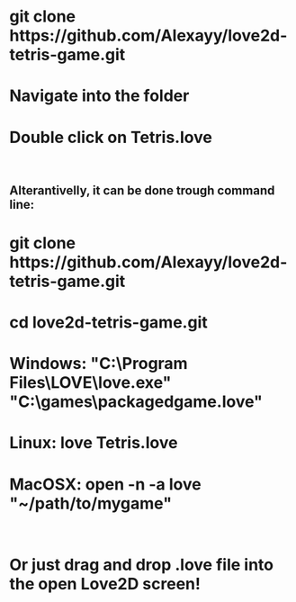 <h1> git clone https://github.com/Alexayy/love2d-tetris-game.git </h1>
<h1> Navigate into the folder </h1>
<h1> Double click on Tetris.love </h1>
<br>
<h2> Alterantivelly, it can be done trough command line: </h2>
<h1> git clone https://github.com/Alexayy/love2d-tetris-game.git </h1>
<h1> cd love2d-tetris-game.git </h1>
<h1> Windows: "C:\Program Files\LOVE\love.exe" "C:\games\packagedgame.love" </h1>
<h1> Linux: love Tetris.love </h1>
<h1> MacOSX: open -n -a love "~/path/to/mygame" </h1>
<br>
<h1> Or just drag and drop .love file into the open Love2D screen! </h1>
